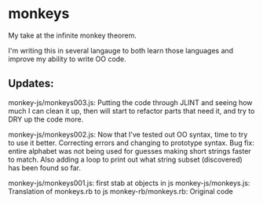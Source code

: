 # monkeys
My take at the infinite monkey theorem.

I'm writing this in several langauge to both learn those languages and improve my ability to write OO code.

Updates:
----
monkey-js/monkeys003.js:
Putting the code through JLINT and seeing how much I can clean it up, then will start to refactor parts that need it, and try to DRY up the code more.

monkey-js/monkeys002.js:
Now that I've tested out OO syntax, time to try to use it better. Correcting errors and changing to prototype syntax. Bug fix: entire alphabet was not being used for guesses making short strings faster to match. Also adding a loop to print out what string subset (discovered) has been found so far. 


monkey-js/monkeys001.js: first stab at objects in js
monkey-js/monkeys.js: Translation of monkeys.rb to js
monkey-rb/monkeys.rb: Original code
